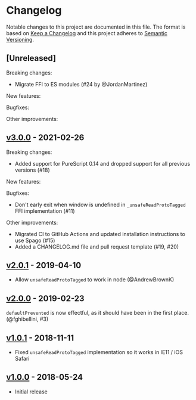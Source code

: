 # Changelog

Notable changes to this project are documented in this file. The format is based on [Keep a Changelog](https://keepachangelog.com/en/1.0.0/) and this project adheres to [Semantic Versioning](https://semver.org/spec/v2.0.0.html).

## [Unreleased]

Breaking changes:
- Migrate FFI to ES modules (#24 by @JordanMartinez)

New features:

Bugfixes:

Other improvements:

## [v3.0.0](https://github.com/purescript-web/purescript-web-events/releases/tag/v3.0.0) - 2021-02-26

Breaking changes:
- Added support for PureScript 0.14 and dropped support for all previous versions (#18)

New features:

Bugfixes:
- Don't early exit when window is undefined in `_unsafeReadProtoTagged` FFI implementation (#11)

Other improvements:
- Migrated CI to GitHub Actions and updated installation instructions to use Spago (#15)
- Added a CHANGELOG.md file and pull request template (#19, #20)

## [v2.0.1](https://github.com/purescript-web/purescript-web-events/releases/tag/v2.0.1) - 2019-04-10

- Allow `unsafeReadProtoTagged` to work in node (@AndrewBrownK)

## [v2.0.0](https://github.com/purescript-web/purescript-web-events/releases/tag/v2.0.0) - 2019-02-23

`defaultPrevented` is now effectful, as it should have been in the first place. (@fghibellini, #3)

## [v1.0.1](https://github.com/purescript-web/purescript-web-events/releases/tag/v1.0.1) - 2018-11-11

- Fixed `unsafeReadProtoTagged` implementation so it works in IE11 / iOS Safari

## [v1.0.0](https://github.com/purescript-web/purescript-web-events/releases/tag/v1.0.0) - 2018-05-24

- Initial release
